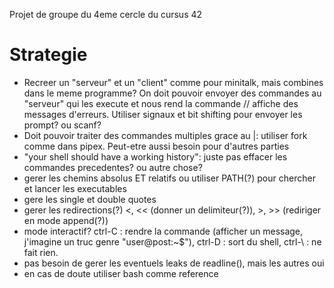 Projet de groupe du 4eme cercle du cursus 42

# Strategie
- Recreer un "serveur" et un "client" comme pour minitalk, mais combines dans le meme programme? On doit pouvoir envoyer des commandes au "serveur" qui les execute et nous rend la commande // affiche des messages d'erreurs. Utiliser signaux et bit shifting pour envoyer les prompt? ou scanf?
- Doit pouvoir traiter des commandes multiples grace au |: utiliser fork comme dans pipex. Peut-etre aussi besoin pour d'autres parties
- "your shell should have a working history": juste pas effacer les commandes precedentes? ou autre chose?
- gerer les chemins absolus ET relatifs ou utiliser PATH(?) pour chercher et lancer les executables
- gere les single et double quotes
- gerer les redirections(?) <, << (donner un delimiteur(?)), >, >> (rediriger en mode append(?))
- mode interactif? ctrl-C : rendre la commande (afficher un message, j'imagine un truc genre "user@post:~$"), ctrl-D : sort du shell, ctrl-\ : ne fait rien.
- pas besoin de gerer les eventuels leaks de readline(), mais les autres oui
- en cas de doute utiliser bash comme reference
